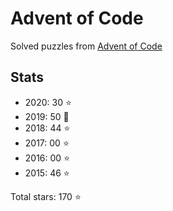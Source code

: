 # Advent of Code

Solved puzzles from [Advent of Code](https://adventofcode.com)

## Stats

- 2020: 30 :star:
- 2019: 50 :star2:
- 2018: 44 :star:
- 2017: 00 :star:
- 2016: 00 :star:
- 2015: 46 :star:

Total stars: 170 :star:
